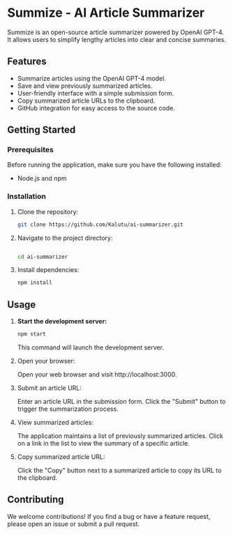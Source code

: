 # Summize - AI Article Summarizer

Summize is an open-source article summarizer powered by OpenAI GPT-4. It allows users to simplify lengthy articles into clear and concise summaries.

## Features

- Summarize articles using the OpenAI GPT-4 model.
- Save and view previously summarized articles.
- User-friendly interface with a simple submission form.
- Copy summarized article URLs to the clipboard.
- GitHub integration for easy access to the source code.

## Getting Started

### Prerequisites

Before running the application, make sure you have the following installed:

- Node.js and npm

### Installation

1. Clone the repository:

   ```bash
   git clone https://github.com/Kalutu/ai-summarizer.git
   ```

2. Navigate to the project directory:

   ```bash

   cd ai-summarizer
   ```

3. Install dependencies:

   ```bash
   npm install
   ```

## Usage

1. **Start the development server:**

   ```bash
   npm start
   ```

   This command will launch the development server.

2. Open your browser:

   Open your web browser and visit http://localhost:3000.

3. Submit an article URL:

   Enter an article URL in the submission form.
   Click the "Submit" button to trigger the summarization process.

4. View summarized articles:

   The application maintains a list of previously summarized articles.
   Click on a link in the list to view the summary of a specific article.

5. Copy summarized article URL:

   Click the "Copy" button next to a summarized article to copy its URL to the clipboard.

## Contributing

We welcome contributions! If you find a bug or have a feature request, please open an issue or submit a pull request.
